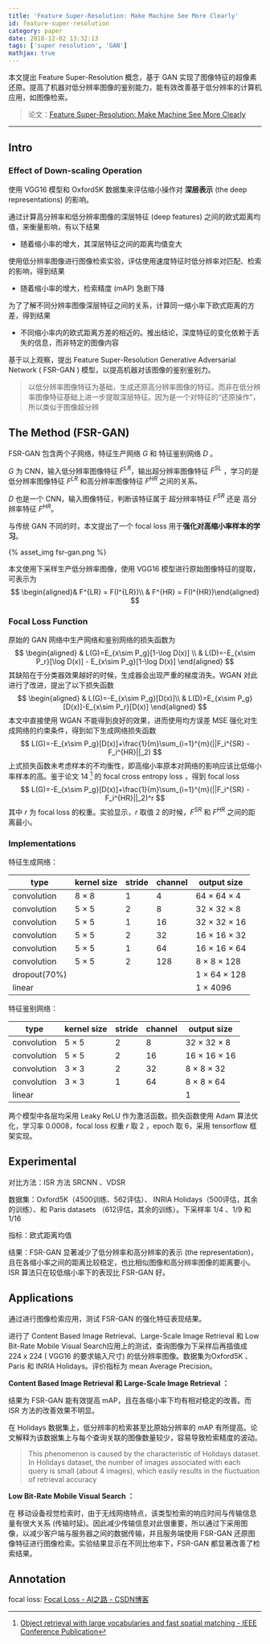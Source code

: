 ```yaml
---
title: 'Feature Super-Resolution: Make Machine See More Clearly'
id: feature-super-resolution
category: paper
date: 2018-12-02 13:32:13
tags: ['super resolution', 'GAN']
mathjax: true
---
```


本文提出 Feature Super-Resolution 概念，基于 GAN 实现了图像特征的超像素还原。提高了机器对低分辨率图像的鉴别能力，能有效改善基于低分辨率的计算机应用，如图像检索。

<!-- more -->

>  论文：[Feature Super-Resolution: Make Machine See More Clearly](http://openaccess.thecvf.com/content_cvpr_2018/html/Tan_Feature_Super-Resolution_Make_CVPR_2018_paper.html)



---



## Intro

### Effect of Down-scaling Operation

使用 VGG16 模型和 Oxford5K 数据集来评估缩小操作对 **深层表示** (the deep representations) 的影响。

通过计算高分辨率和低分辨率图像的深层特征 (deep features) 之间的欧式距离均值，来衡量影响，有以下结果

* 随着缩小率的增大，其深层特征之间的距离均值变大

使用低分辨率图像进行图像检索实验，评估使用速度特征时低分辨率对匹配、检索的影响，得到结果

* 随着缩小率的增大，检索精度 (mAP) 急剧下降

为了了解不同分辨率图像深层特征之间的关系，计算同一缩小率下欧式距离的方差，得到结果

* 不同缩小率内的欧式距离方差的相近的。推出结论，深度特征的变化依赖于丢失的信息，而非特定的图像内容

基于以上观察，提出 Feature Super-Resolution Generative Adversarial Network ( FSR-GAN ) 模型，以提高机器对该图像的鉴别鉴别力。

> 以低分辨率图像特征为基础，生成还原高分辨率图像的特征。而非在低分辨率图像特征基础上进一步提取深层特征。因为是一个对特征的“还原操作”，所以类似于图像超分辨



## The Method (FSR-GAN)

FSR-GAN 包含两个子网络，特征生产网络 $G$ 和 特征鉴别网络 $D$ 。

$G$ 为 CNN，输入低分辨率图像特征 $F^{LR}$，输出超分辨率图像特征 $F^{SL}$ ，学习的是低分辨率图像特征 $F^{LR}$ 和高分辨率图像特征 $F^{HR}$ 之间的关系。

$D$ 也是一个 CNN，输入图像特征，判断该特征属于 超分辨率特征 $F^{SR}$ 还是 高分辨率特征 $F^{HR}$。

与传统 GAN 不同的时，本文提出了一个 focal loss 用于**强化对高缩小率样本的学习**。

{% asset_img fsr-gan.png %}


本文使用下采样生产低分辨率图像，使用 VGG16 模型进行原始图像特征的提取，可表示为
$$
\begin{aligned}& F^{LR} = F(I^{LR})\\
& F^{HR} = F(I^{HR})\end{aligned}
$$

### Focal Loss Function

原始的 GAN 网络中生产网络和鉴别网络的损失函数为
$$
\begin{aligned}
& L(G)=E_{x\sim P_g}[1-\log D(x)] \\
& L(D)=-E_{x\sim P_r}[\log D(x)] - E_{x\sim P_g}[1-\log D(x)]
\end{aligned}
$$
其缺陷在于分类器效果越好的时候，生成器会出现严重的梯度消失。WGAN 对此进行了改进，提出了以下损失函数
$$
\begin{aligned}
& L(G)=-E_{x\sim P_g}[D(x)]\\
& L(D)=E_{x\sim P_g}[D(x)]-E_{x\sim P_r}[D(x)]
\end{aligned}
$$
本文中直接使用 WGAN 不能得到良好的效果，进而使用均方误差 MSE 强化对生成网络的约束条件，得到如下生成网络损失函数
$$
L(G)=-E_{x\sim P_g}[D(x)]+\frac{1}{m}\sum_{i=1}^{m}(||F_i^{SR} -F_i^{HR}||_2)
$$
上式损失函数未考虑样本的不均衡性，即高缩小率原本对网络的影响应该比低缩小率样本的高。鉴于论文 14 [^14] 的 focal cross entropy loss ，得到 focal loss
$$
L(G)=-E_{x\sim P_g}[D(x)]+\frac{1}{m}\sum_{i=1}^{m}(||F_i^{SR} -F_i^{HR}||_2)^r
$$
其中 $r$ 为 focal loss 的权重。实验显示，$r$ 取值 2 的时候，$F^{SR}$ 和 $F^{HR}$ 之间的距离最小。



### Implementations

特征生成网络：

| type         | kernel  size | stride | channel | output  size |
| ------------ | ------------ | ------ | ------- | ------------ |
| convolution  | 8 × 8        | 1      | 4       | 64 × 64 × 4  |
| convolution  | 5 × 5        | 2      | 8       | 32 × 32 × 8  |
| convolution  | 5 × 5        | 1      | 16      | 32 × 32 × 16 |
| convolution  | 5 × 5        | 2      | 32      | 16 × 16 × 32 |
| convolution  | 5 × 5        | 1      | 64      | 16 × 16 × 64 |
| convolution  | 5 × 5        | 2      | 128     | 8 × 8 × 128  |
| dropout(70%) |              |        |         | 1 × 64 × 128 |
| linear       |              |        |         | 1 × 4096     |

特征鉴别网络：


| type        | kernel size | stride | channel | output size  |
| ----------- | ----------- | ------ | ------- | ------------ |
| convolution | 5 × 5       | 2      | 8       | 32 × 32 × 8  |
| convolution | 5 × 5       | 2      | 16      | 16 × 16 × 16 |
| convolution | 3 × 3       | 2      | 32      | 8 × 8 × 32   |
| convolution | 3 × 3       | 1      | 64      | 8 × 8 × 64   |
| linear      |             |        |         | 1            |

两个模型中各层均采用 Leaky ReLU 作为激活函数。损失函数使用 Adam 算法优化，学习率 0.0008，focal loss 权重 $r$ 取 2 ，epoch 取 6，采用 tensorflow 框架实现。



## Experimental

对比方法：ISR 方法 SRCNN 、VDSR

数据集：Oxford5K（4500训练、562评估）、 INRIA Holidays（500评估，其余的训练）、和 Paris datasets （612评估，其余的训练）。下采样率 1/4 、1/9 和 1/16

指标：欧式距离均值

结果：FSR-GAN 显著减少了低分辨率和高分辨率的表示 (the representation)，且在各缩小率之间的距离比较稳定，也比相似图像和高分辨率图像的距离要小。ISR 算法只在较低缩小率下的表现比 FSR-GAN 好。



## Applications

通过进行图像检索应用，测试 FSR-GAN 的强化特征表现结果。

进行了 Content Based Image Retrieval、Large-Scale Image Retrieval 和 Low Bit-Rate Mobile Visual Search应用上的测试，查询图像为下采样后再插值成 224 x 224 ( VGG16 的要求输入尺寸) 的低分辨率图像。数据集为Oxford5K 、Paris 和 INRIA Holidays。评价指标为 mean Average Precision。



**Content Based Image Retrieval 和 Large-Scale Image Retrieval ：**

结果为 FSR-GAN 能有效提高 mAP，且在各缩小率下均有相对稳定的改善。而 ISR 方法的改善效果不明显。

在 Holidays 数据集上，低分辨率的检索甚至比原始分辨率的 mAP 有所提高。论文解释为该数据集上与每个查询关联的图像数量较少，容易导致检索精度的波动。

> This phenomenon is caused by the characteristic of Holidays dataset. In Holidays dataset, the number of images associated with each query is small (about 4 images), which easily results in the fluctuation of retrieval accuracy



**Low Bit-Rate Mobile Visual Search ：**

在 移动设备视觉检索时，由于无线网络特点，该类型检索的响应时间与传输信息量有很大关系 (传输时延)。因此减少传输信息对此很重要，所以通过下采用图像，以减少客户端与服务器之间的数据传输，并且服务端使用 FSR-GAN 还原图像特征进行图像检索。实验结果显示在不同比他率下，FSR-GAN 都显著改善了检索结果。





## Annotation

focal loss: [Focal Loss - AI之路 - CSDN博客](https://blog.csdn.net/u014380165/article/details/77019084)

[^14]: [Object retrieval with large vocabularies and fast spatial matching - IEEE Conference Publication](https://ieeexplore.ieee.org/abstract/document/4270197)

